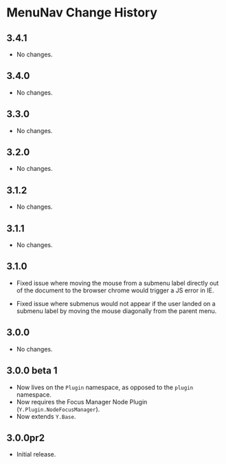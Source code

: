 MenuNav Change History
======================

3.4.1
-----

-   No changes.

3.4.0
-----

-   No changes.

3.3.0
-----

-   No changes.

3.2.0
-----

-   No changes.

3.1.2
-----

-   No changes.

3.1.1
-----

-   No changes.

3.1.0
-----

-   Fixed issue where moving the mouse from a submenu label directly out of the document to the browser chrome would trigger a JS error in IE.

-   Fixed issue where submenus would not appear if the user landed on a submenu label by moving the mouse diagonally from the parent menu.

3.0.0
-----

-   No changes.

3.0.0 beta 1
------------

-   Now lives on the `Plugin` namespace, as opposed to the `plugin` namespace.
-   Now requires the Focus Manager Node Plugin (`Y.Plugin.NodeFocusManager`).
-   Now extends `Y.Base`.

3.0.0pr2
--------

-   Initial release.
